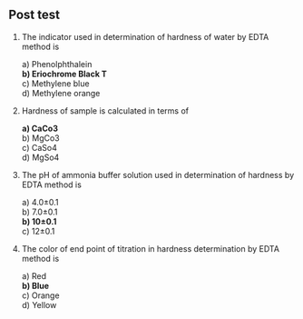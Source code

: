 ## Post test

1. The indicator used in determination of hardness of water by EDTA method is

    a) Phenolphthalein  
    <b>b) Eriochrome Black T</b>  
    c) Methylene blue   
    d) Methylene orange  

2. Hardness of sample is calculated in terms of

    <b>a) CaCo3</b>  
    b) MgCo3  
    c) CaSo4  
    d) MgSo4  

3. The pH of ammonia buffer solution used in determination of hardness by EDTA method is

    a) 4.0±0.1  
    b) 7.0±0.1  
    <b>b) 10±0.1</b>  
    c) 12±0.1  

4. The color of end point of titration in hardness determination by EDTA method is

    a) Red  
    <b>b) Blue</b>    
    c) Orange  
    d) Yellow
